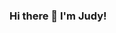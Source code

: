 ### Hi there 👋 I'm Judy!

<!--
**judysitero/judysitero** is a ✨ _special_ ✨ repository because its `README.md` (this file) appears on your GitHub profile.

Here are some ideas to get you started:

- 🔭 I’m currently working on ...
- 🌱 I’m currently learning ...
- 👯 I’m looking to collaborate on ...
- 🤔 I’m looking for help with ...
- 💬 Ask me about ...
- 📫 How to reach me: siterojudith@gmail.com
- 😄 Pronouns: (she/her)
- ⚡ Fun fact: I am working on getting my pilots license!
-->
